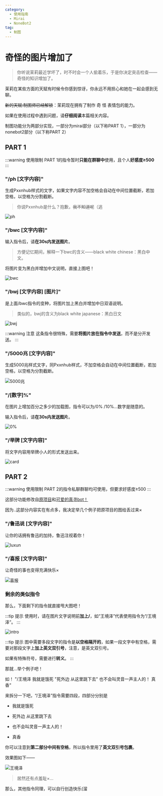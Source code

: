```yaml
---
category:
  - 使用指南
  - Mirai
  - NoneBot2
tag:
  - 制图
---
```


# 奇怪的图片增加了

> 你听说茉莉最近学坏了，时不时会一个人偷着乐，于是你决定突击检查——奇怪的知识增加了。

茉莉在某些方面的天赋有时候令你感到惊讶，你永远不用担心和她在一起会感到无聊。

~~新的天赋:制图师已经解锁~~：茉莉现在拥有了制作 奇 怪 表情包的能力。

如果在使用过程中遇到问题，请**仔细阅读**本篇相关内容。

制图功能分为两部分实现，一部分为mirai部分（以下称PART 1），一部分为nonebot2部分（以下称PART 2）

## PART 1

:::warning 使用限制
PART 1的指令暂时**只能在群聊中**使用，且个人**好感度≥500**
:::

### "/ph [文字内容]"

生成Pxxnhub样式的文字，如果文字内容不加空格会自动在中间位置截断，若加空格，以空格为分割截断。

> 你说Pxxnhub是什么？抱歉，~~我不知道呢~~（逃

![ph](../../makepic/ph.png)

### "/bwc [文字内容]"

输入指令后，请**在30s内发送图片**。

> 方便记忆期间，解释一下bwc的含义——black white chinese：黑白中文。

将图片变为黑白并增加中文说明，直接上图吧！

![bwc](../../makepic/bwc.png)

### "/bwj [文字内容] [图片]"

是上面/bwc指令的变种，将图片加上黑白并增加中日双语说明。

> 类似的，bwj的含义为black white japanese：黑白日文

![bwj](../../makepic/bwj.png)

:::warning 注意
这条指令很特殊，需要**将图片放在指令中发送**，而不是分开发送。
:::

### "/5000兆 [文字内容]"

生成5000兆样式文字，同Pxxnhub样式，不加空格会自动在中间位置截断，若加空格，以空格为分割截断。

![5000兆](../../makepic/5000.png)

### "/[数字]%"

在图片上增加百分之多少的加载图，指令可以为/0% /10%...数字是随意的。

输入指令后，请**在30s内发送图片**。

![0%](../../makepic/0.png)

### "/举牌 [文字内容]"

将文字内容用举牌小人的形式发送出来。

![card](../../makepic/card.png)

## PART 2

:::warning 使用限制
PART 2的指令私聊群聊均可使用，但要求好感度≥500
:::

这部分功能修改自[原项目](https://github.com/noneplugin/nonebot-plugin-memes)和[可爱的真寻bot！](https://github.com/HibiKier/zhenxun_bot)

因为..这部分内容实在有点多，我决定举几个例子把原项目的图给丢过来×

### "/鲁迅说 [文字内容]"

让你的话拥有鲁迅的加持，鲁迅注视着你！

![luxun](../../makepic/luxun.png)

### "/喜报 [文字内容]"

让奇怪的事也变得充满快乐×

![喜报](../../makepic/xibao.png)

### 剩余的类似指令

那么，下面剩下的指令就直接甩大图吧！

:::tip 提示
使用时，请在图片文字说明前**加上/**，如“王境泽”代表使用指令为“/王境泽”。
:::

![intro](../../makepic/intro.jpg)

:::tip 提示
图中需要多段文字的指令是**以空格隔开的**，如果一段文字中有空格，需要对那段文字上**加上英文双引号**，注意，是英文双引号。

如果有特殊符号，需要进行**转义**。
:::

那就...举个例子吧！

如！ "/王境泽 我就是饿死 "死外边 从这里跳下去" 也不会叫灵音一声主人的！ 真香"

来拆分一下吧，“/王境泽”指令需要四段，四部分分别是

+ 我就是饿死

+ 死外边 从这里跳下去

+ 也不会叫灵音一声主人的！

+ 真香

你可以注意到**第二部分中间有空格**，所以指令里用了**英文双引号包裹**。

效果图如下——

![王境泽](../../makepic/wjz.gif)

> 居然还有点羞耻×...

那么，其他指令同理，可以自行创造快乐(溜
